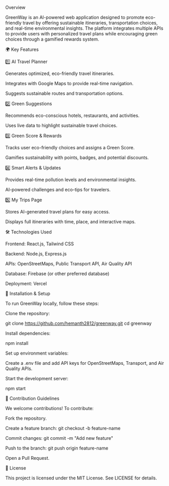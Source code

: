Overview

GreenWay is an AI-powered web application designed to promote eco-friendly travel by offering sustainable itineraries, transportation choices, and real-time environmental insights. The platform integrates multiple APIs to provide users with personalized travel plans while encouraging green choices through a gamified rewards system.

🌍 Key Features

1️⃣ AI Travel Planner

Generates optimized, eco-friendly travel itineraries.

Integrates with Google Maps to provide real-time navigation.

Suggests sustainable routes and transportation options.

2️⃣ Green Suggestions

Recommends eco-conscious hotels, restaurants, and activities.

Uses live data to highlight sustainable travel choices.

3️⃣ Green Score & Rewards

Tracks user eco-friendly choices and assigns a Green Score.

Gamifies sustainability with points, badges, and potential discounts.

4️⃣ Smart Alerts & Updates

Provides real-time pollution levels and environmental insights.

AI-powered challenges and eco-tips for travelers.

5️⃣ My Trips Page

Stores AI-generated travel plans for easy access.

Displays full itineraries with time, place, and interactive maps.

🛠️ Technologies Used

Frontend: React.js, Tailwind CSS

Backend: Node.js, Express.js

APIs: OpenStreetMaps, Public Transport API, Air Quality API

Database: Firebase (or other preferred database)

Deployment: Vercel

📌 Installation & Setup

To run GreenWay locally, follow these steps:

Clone the repository:

git clone https://github.com/hemanth2812/greenway.git
cd greenway

Install dependencies:

npm install

Set up environment variables:

Create a .env file and add API keys for OpenStreetMaps, Transport, and Air Quality APIs.

Start the development server:

npm start

🌱 Contribution Guidelines

We welcome contributions! To contribute:

Fork the repository.

Create a feature branch: git checkout -b feature-name

Commit changes: git commit -m "Add new feature"

Push to the branch: git push origin feature-name

Open a Pull Request.

📜 License

This project is licensed under the MIT License. See LICENSE for details.

